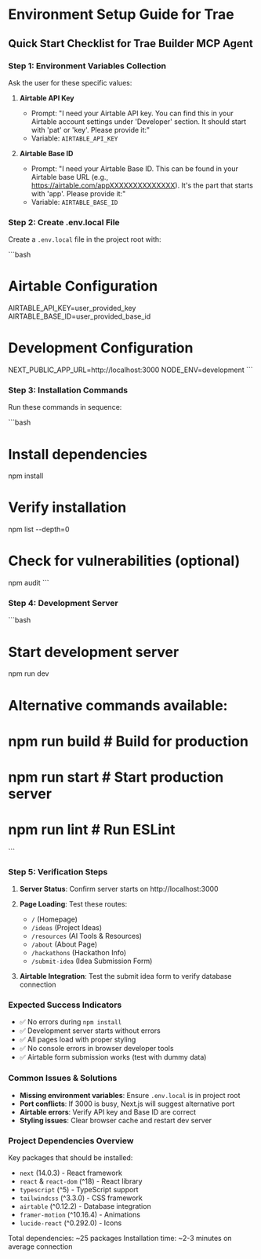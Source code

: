 # Environment Setup Guide for Trae

## Quick Start Checklist for Trae Builder MCP Agent

### Step 1: Environment Variables Collection
Ask the user for these specific values:

1. **Airtable API Key**
   - Prompt: "I need your Airtable API key. You can find this in your Airtable account settings under 'Developer' section. It should start with 'pat' or 'key'. Please provide it:"
   - Variable: `AIRTABLE_API_KEY`

2. **Airtable Base ID**
   - Prompt: "I need your Airtable Base ID. This can be found in your Airtable base URL (e.g., https://airtable.com/appXXXXXXXXXXXXXX). It's the part that starts with 'app'. Please provide it:"
   - Variable: `AIRTABLE_BASE_ID`

### Step 2: Create .env.local File
Create a `.env.local` file in the project root with:

\`\`\`bash
# Airtable Configuration
AIRTABLE_API_KEY=user_provided_key
AIRTABLE_BASE_ID=user_provided_base_id

# Development Configuration
NEXT_PUBLIC_APP_URL=http://localhost:3000
NODE_ENV=development
\`\`\`

### Step 3: Installation Commands
Run these commands in sequence:

\`\`\`bash
# Install dependencies
npm install

# Verify installation
npm list --depth=0

# Check for vulnerabilities (optional)
npm audit
\`\`\`

### Step 4: Development Server
\`\`\`bash
# Start development server
npm run dev

# Alternative commands available:
# npm run build    # Build for production
# npm run start    # Start production server
# npm run lint     # Run ESLint
\`\`\`

### Step 5: Verification Steps
1. **Server Status**: Confirm server starts on http://localhost:3000
2. **Page Loading**: Test these routes:
   - `/` (Homepage)
   - `/ideas` (Project Ideas)
   - `/resources` (AI Tools & Resources)
   - `/about` (About Page)
   - `/hackathons` (Hackathon Info)
   - `/submit-idea` (Idea Submission Form)

3. **Airtable Integration**: Test the submit idea form to verify database connection

### Expected Success Indicators
- ✅ No errors during `npm install`
- ✅ Development server starts without errors
- ✅ All pages load with proper styling
- ✅ No console errors in browser developer tools
- ✅ Airtable form submission works (test with dummy data)

### Common Issues & Solutions
- **Missing environment variables**: Ensure `.env.local` is in project root
- **Port conflicts**: If 3000 is busy, Next.js will suggest alternative port
- **Airtable errors**: Verify API key and Base ID are correct
- **Styling issues**: Clear browser cache and restart dev server

### Project Dependencies Overview
Key packages that should be installed:
- `next` (14.0.3) - React framework
- `react` & `react-dom` (^18) - React library
- `typescript` (^5) - TypeScript support
- `tailwindcss` (^3.3.0) - CSS framework
- `airtable` (^0.12.2) - Database integration
- `framer-motion` (^10.16.4) - Animations
- `lucide-react` (^0.292.0) - Icons

Total dependencies: ~25 packages
Installation time: ~2-3 minutes on average connection
